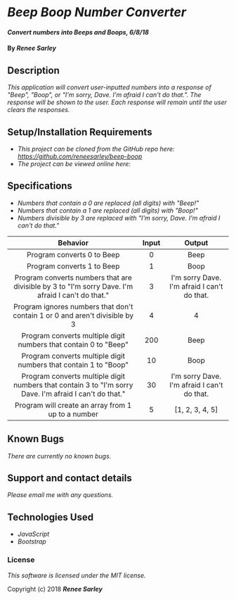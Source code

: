 # _Beep Boop Number Converter_

#### _Convert numbers into Beeps and Boops, 6/8/18_

#### By _**Renee Sarley**_

## Description

_This application will convert user-inputted numbers into a response of "Beep", "Boop", or "I'm sorry, Dave. I'm afraid I can't do that.". The response will be shown to the user. Each response will remain until the user clears the responses._

## Setup/Installation Requirements

* _This project can be cloned from the GitHub repo here: https://github.com/reneesarley/beep-boop_
* _The project can be viewed online here:_

## Specifications

* _Numbers that contain a 0 are replaced (all digits) with "Beep!"_
* _Numbers that contain a 1 are replaced (all digits) with "Boop!"_
* _Numbers divisible by 3 are replaced with "I'm sorry, Dave. I'm afraid I can't do that."_

|Behavior  |     Input     | Output|
|:----------:|:-------------:|:------:|
| Program converts 0 to Beep | 0 | Beep |
| Program converts 1 to Beep | 1  | Boop|
| Program converts numbers that are divisible by 3 to "I'm sorry Dave. I'm afraid I can't do that." | 3 | I'm sorry Dave. I'm afraid I can't do that. |
| Program ignores numbers that don't contain 1 or 0 and aren't divisible by 3| 4| 4 |
| Program converts multiple digit numbers that contain 0 to "Beep"   | 200 | Beep |
| Program converts multiple digit numbers that contain 1 to "Boop" | 10 | Boop |
| Program converts multiple digit numbers that contain 3 to "I'm sorry Dave. I'm afraid I can't do that." | 30 | I'm sorry Dave. I'm afraid I can't do that. |
| Program will create an array from 1 up to a number | 5 | [1, 2, 3, 4, 5] |

## Known Bugs

_There are currently no known bugs._

## Support and contact details

_Please email me with any questions._

## Technologies Used

* _JavaScript_
* _Bootstrap_

### License

*This software is licensed under the MIT license.*

Copyright (c) 2018 **_Renee Sarley_**

